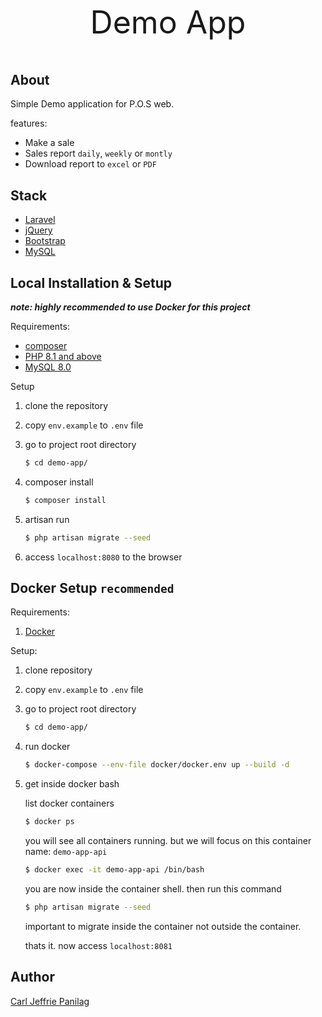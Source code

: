 <p style="font-size: 50px" align="center">Demo App</p>

## About

Simple Demo application for P.O.S web.

features:

- Make a sale
- Sales report `daily`, `weekly` or `montly`
- Download report to `excel` or `PDF`

## Stack 

- [Laravel](https://laravel.com/)
- [jQuery](https://jquery.com/)
- [Bootstrap](https://getbootstrap.com/)
- [MySQL](https://www.mysql.com/)

## Local Installation & Setup  

__*note: highly recommended to use Docker for this project*__

Requirements:

- [composer](https://getcomposer.org/)
- [PHP 8.1 and above](https://www.php.net/downloads.php)
- [MySQL 8.0](https://www.mysql.com/)

Setup

1. clone the repository
2. copy `env.example` to `.env` file
3. go to project root directory

    ```bash
    $ cd demo-app/
    ```

4. composer install

    ```bash
    $ composer install
    ```

5. artisan run

    ```bash
    $ php artisan migrate --seed
    ```

6. access `localhost:8080` to the browser

## Docker Setup `recommended`

Requirements: 

1. [Docker](https://www.docker.com/) 

Setup:

1. clone repository

2. copy `env.example` to `.env` file

3. go to project root directory

    ```bash
    $ cd demo-app/
    ```

4. run docker

    ```bash
    $ docker-compose --env-file docker/docker.env up --build -d
    ```

5. get inside docker bash

    list docker containers
    
    ```bash
    $ docker ps
    ```

    you will see all containers running. but we will focus on this container name: `demo-app-api`

    ```bash
    $ docker exec -it demo-app-api /bin/bash
    ```

    you are now inside the container shell. then run this command

    ```bash
    $ php artisan migrate --seed
    ```

    important to migrate inside the container not outside the container.

    thats it. now access `localhost:8081`


## Author

[Carl Jeffrie Panilag](https://github.com/cjpanilag)
